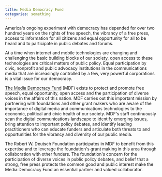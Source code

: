 ```yaml
---
title: Media Democracy Fund
categories: something
---
```


America's ongoing experiment with democracy has depended for over two hundred years on the rights of free speech, the vibrancy of a free press, access to information for all citizens and equal opportunity for all to be heard and to participate in public debates and forums.

At a time when internet and mobile technologies are changing and challenging the basic building blocks of our society, open access to these technologies are critical matters of public policy.  Equal participation by civic, nonprofit and public advocacy institutions in the communications media that are increasingly controlled by a few, very powerful corporations is a vital issue for our democracy.

[The Media Democracy Fund][MDF] (MDF) exists to protect and promote free speech, equal opportunity, open access and the participation of diverse voices in the affairs of this nation.  MDF carries out this important mission by partnering with foundations and other grant makers who are aware of the importance of digital media and communications technologies to the economic, political and civic health of our society.  MDF's staff continuously scan the digital communications landscape to identify emerging issues, bring attention to important policy debates, and identify leading practitioners who can educate funders and articulate both threats to and opportunities for the vibrancy and diversity of our public media.

The Robert W. Deutsch Foundation participates in MDF to benefit from this expertise and to leverage the foundation's grant making in this area through collaboration with other funders.  The foundation's concern for the participation of diverse voices in public policy debates, and belief that a strong, free press protects the common good and public interest make the Media Democracy Fund an essential partner and valued collaborator.

[MDF]: http://www.mediademocracyfund.org/




